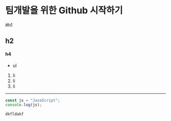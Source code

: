 # 팀개발을 위한 Github 시작하기
#h1
## h2
#### h4

* ul

1. li
2. li
3. li


---
~~~js
const js = "JavaScript";
console.log(js);
~~~
 `dkfldakf`




